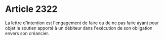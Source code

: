 # Article 2322

La lettre d'intention est l'engagement de faire ou de ne pas faire ayant pour objet le soutien apporté à un débiteur dans l'exécution de son obligation envers son créancier.

